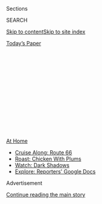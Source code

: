 <div id="app">

<div>

<div>

<div>

<div class="NYTAppHideMasthead css-1q2w90k e1suatyy0">

<div class="section css-ui9rw0 e1suatyy2">

<div class="css-eph4ug er09x8g0">

<div class="css-6n7j50">

</div>

<span class="css-1dv1kvn">Sections</span>

<div class="css-10488qs">

<span class="css-1dv1kvn">SEARCH</span>

</div>

[Skip to content](#site-content)[Skip to site
index](#site-index)

</div>

<div class="css-10698na e1huz5gh0">

</div>

</div>

<div id="masthead-bar-one" class="section hasLinks css-15hmgas e1csuq9d3">

<div class="css-uqyvli e1csuq9d0">

</div>

<div class="css-1uqjmks e1csuq9d1">

</div>

<div class="css-9e9ivx">

[](https://myaccount.nytimes3xbfgragh.onion/auth/login?response_type=cookie&client_id=vi)

</div>

<div class="css-1bvtpon e1csuq9d2">

[Today’s
Paper](https://www.nytimes3xbfgragh.onion/section/todayspaper)

</div>

</div>

</div>

</div>

<div data-aria-hidden="false">

<div id="site-content" data-role="main">

<div>

<div class="css-1aor85t" style="opacity:0.000000001;z-index:-1;visibility:hidden">

<div class="css-1hqnpie">

<div class="css-epjblv">

<span class="css-100wwgy">Four Restorative Facials to Try at
Home</span>

</div>

<div class="css-k008qs">

<div class="css-o5pzib">

<span class="css-18z7m18"></span>

<div>

</div>

</div>

<span class="css-1n6z4y">https://nyti.ms/3f6fZru</span>

<div class="css-1705lsu">

<div class="css-4xjgmj">

<div class="css-4skfbu" data-role="toolbar" data-aria-label="Social Media Share buttons, Save button, and Comments Panel with current comment count" data-testid="share-tools">

  - 
  - 
  - 
  - 
    
    <div class="css-6n7j50">
    
    </div>

  - 

</div>

</div>

</div>

</div>

</div>

</div>

<div class="css-13pd83m">

<div id="NYT_TOP_BANNER_REGION">

<div>

<div id="maps-athome-menu" class="section css-l08pwh interactive-content interactive-size-medium">

<div class="css-17ih8de interactive-body">

<div class="at-home-nav__innerContainer">

<div class="at-home-nav__title">

[At
Home](https://www.nytimes3xbfgragh.onion/spotlight/at-home?action=click&pgtype=Article&state=default&region=TOP_BANNER&context=at_home_menu)

</div>

  - [Cruise Along:
    Route 66](https://www.nytimes3xbfgragh.onion/2020/09/07/travel/route-66.html?action=click&pgtype=Article&state=default&region=TOP_BANNER&context=at_home_menu)
  - [Roast: Chicken With
    Plums](https://www.nytimes3xbfgragh.onion/2020/09/04/dining/sheet-pan-chicken.html?action=click&pgtype=Article&state=default&region=TOP_BANNER&context=at_home_menu)
  - [Watch: Dark
    Shadows](https://www.nytimes3xbfgragh.onion/2020/09/04/arts/television/dark-shadows-stream.html?action=click&pgtype=Article&state=default&region=TOP_BANNER&context=at_home_menu)
  - [Explore: Reporters' Google
    Docs](https://www.nytimes3xbfgragh.onion/interactive/2020/at-home/even-more-reporters-editors-diaries-lists-recommendations.html?action=click&pgtype=Article&state=default&region=TOP_BANNER&context=at_home_menu)

</div>

</div>

</div>

</div>

</div>

</div>

<div id="top-wrapper" class="css-1sy8kpn">

<div id="top-slug" class="css-l9onyx">

Advertisement

</div>

[Continue reading the main
story](#after-top)

<div class="ad top-wrapper" style="text-align:center;height:100%;display:block;min-height:250px">

<div id="top" class="place-ad" data-position="top" data-size-key="top">

</div>

</div>

<div id="after-top">

</div>

</div>

<div>

<div id="sponsor-wrapper" class="css-1hyfx7x">

<div id="sponsor-slug" class="css-19vbshk">

Supported by

</div>

[Continue reading the main
story](#after-sponsor)

<div id="sponsor" class="ad sponsor-wrapper" style="text-align:center;height:100%;display:block">

</div>

<div id="after-sponsor">

</div>

</div>

<div class="css-186x18t">

On Beauty

</div>

<div class="css-1vkm6nb ehdk2mb0">

# Four Restorative Facials to Try at Home

</div>

The products, tools and tips from the professionals that you need to be
your own facialist.

<div class="css-79elbk" data-testid="photoviewer-wrapper">

<div class="css-z3e15g" data-testid="photoviewer-wrapper-hidden">

</div>

<div class="css-1a48zt4 ehw59r15" data-testid="photoviewer-children">

![<span class="css-1l9o2ey e13ogyst0" data-aria-hidden="true">Clockwise
from top left: **Rose MD** Skin Calming Booster, $70,
[rosemdskin.com](https://www.rosemdskin.com/collections/frontpage/products/rose-skin-calming-booster).
**Bynacht** Hypercharged Glass Skin Serum, $320,
[net-a-porter.com](https://www.net-a-porter.com/en-us/shop/product/bynacht/hypercharged-glass-skin-serum-30ml/1238556).
**Epara** Intense Hydrating Mask, about $130,
[eparaskincare.com](https://www.eparaskincare.com/products/intense-hydrating-mask).
**Estée Lauder** Revitalizing Supreme+ Global Anti-Aging Cell Power
Creme, $87,
[esteelauder.com](https://www.esteelauder.com/product/681/42475/Product-Catalog/Skincare/Revitalizing-Supreme/Global-Anti-Aging-Cell-Power-Creme?gclid=EAIaIQobChMIp6G7soyo6gIVjZOzCh0zsgBFEAQYASABEgKSC_D_BwE&gclsrc=aw.ds).
**Klur** Brilliant Light Multi-Correctional Repair Serum, $80,
[klur.co](https://klur.co/collections/shop/products/brilliant-light).
**L’Oréal Paris** Revitalift Derm Intensives 1.9% Pure Hyaluronic Acid
Ampoules, $25,
[lorealparisusa.com](https://www.lorealparisusa.com/products/skin-care/products/face-serums/revitalift-derm-intensives-1-9-pure-hyaluronic-acid-7-replumping-ampoules.aspx?shade=revitalift-derm-intensives-1-9-pure-hyaluronic-acid-7-replumping-ampoules).</span><span class="css-1nlbvxy e1z0qqy90" itemprop="copyrightHolder"><span class="css-1ly73wi e1tej78p0">Credit...</span><span><span>Photo
by Mari Maeda and Yuji Oboshi. Portrait by IDI.SHOW. Market editor:
Caitie
Kelly.</span></span></span>](https://static01.graylady3jvrrxbe.onion/images/2020/07/02/t-magazine/02tmag-beauty/02tmag-beauty-articleLarge.jpg?quality=75&auto=webp&disable=upscale)

</div>

</div>

<div class="css-18e8msd">

<div class="css-vp77d3 epjyd6m0">

<div class="css-1baulvz">

By [<span class="css-1baulvz last-byline" itemprop="name">Kari
Molvar</span>](https://www.nytimes3xbfgragh.onion/by/kari-molvar)

</div>

</div>

  - 
    
    <div class="css-nv7ky2 e16638kd2">
    
    Published July 2, 2020Updated July 5,
    2020
    
    </div>

  - 
    
    <div class="css-4xjgmj">
    
    <div class="css-pvvomx" data-role="toolbar" data-aria-label="Social Media Share buttons, Save button, and Comments Panel with current comment count" data-testid="share-tools">
    
      - 
      - 
      - 
      - 
        
        <div class="css-6n7j50">
        
        </div>
    
      - 
    
    </div>
    
    </div>

</div>

</div>

<div class="section meteredContent css-1r7ky0e" name="articleBody" itemprop="articleBody">

<div class="css-1fanzo5 StoryBodyCompanionColumn">

<div class="css-53u6y8">

The New York-based aesthetician [Isabelle
Bellis](https://isabellebellis.com/), who is accustomed to using her
hands for much of the day — lifting, sculpting and massaging the facial
muscles of her clients — has felt a noticeable loss lately. Since
deciding to permanently close her Manhattan studio after the pandemic
hit, Bellis has turned to gardening, at her home in rural Connecticut,
as a way to keep her fingers nimble and active — and, she says, to “fill
the void.”

But to lend support to her regulars, who miss her healing touch, and to
anyone else looking to clear pores, de-puff under-eye bags and calm
inflammation, she and many other facialists who are physically distant
from their clients have also been dispensing at-home care tips. The Los
Angeles-based aesthetician [Joomee Song](https://faceworksinc.com/), for
example, has been fielding emails and sending out curated care packages
of skin products while [Elaine Ng
Huntzinger](https://linktr.ee/elainehuntzinger) has teleconferenced with
clients to offer pointers on gua sha — the ancient Chinese facial toning
practice — from her Paris apartment. Much can be done remotely, the
experts say: Masks and creams can impart treatment-like benefits and
high-tech tools can substitute, when necessary, for a professional’s
deft **** hands. Here, **** four **** quick but effective facials to
incorporate into your routine, **** to brighten, lift and revitalize
your complexion.

</div>

</div>

<div>

</div>

<div class="css-1fanzo5 StoryBodyCompanionColumn">

<div class="css-53u6y8">

### <span>**Brightening and Smoothing**</span>

While exfoliating gently each day, or even once a week, can work
wonders, sometimes a deeper cleanse is called for — especially in
summer, when sweat and sunscreen can lead to buildup and a dull, uneven
complexion. For a facial that will counteract this effect, Song
recommends beginning by **** lightly sweeping a gauze pad saturated in a
pore-refining toner, such as Circumference’s [Active Botanical Refining
Toner](https://www.circumferencenyc.com/collections/shop-skincare/products/active-botanical-refining-toner),
$60, over the face. For a more powerful remedy, buff with a dermaplaning
tool — Dermaflash’s
[One](https://dermaflash.com/products/one-device?variant=32635171045516),
$139, has a vibrating edge that lightly removes the top layer **** of
skin. Then, apply a potent brightening serum, such as Klur’s [Brilliant
Light](https://klur.co/collections/shop/products/brilliant-light), $80,
which contains ferulic acid and vitamins C and E, ingredients that work
in harmony to reduce dark spots. To speed absorption when applying any
serum, Huntzinger **** recommends rubbing it between your fingers for a
few seconds, then tapping it into your skin. “Next, I make fast,
brush-like motions from my jawline to my cheekbones,” she says. “With my
fingers, I lightly pat around my eyes, and finish by pressing my face
with my whole hand, making sure the serum has fully penetrated.”
Finally, slather on a moisturizer with sunscreen to prevent any
discoloration from returning.

</div>

</div>

<div class="css-1fanzo5 StoryBodyCompanionColumn">

<div class="css-53u6y8">

### <span>**Hydrating and Healing**</span>

Facialists typically **** rely on multiple products — including mists,
essences and concentrates — to give skin a fresh, plumped appearance. If
you don’t have the patience (or budget) for quite so many layers but
want to achieve a dewy look, **** start by finding a single,
high-quality serum that contains hyaluronic acid — a humectant that
pulls in moisture like a sponge. Bynacht’s [Hypercharged Glass Skin
Serum](https://shen-beauty.com/collections/bynacht/products/hypercharged-glass-skin-serum),
$320, is made with a blend of eight hyaluronic acids — of varying
molecular weights — to ensure it reaches the skin’s deepest layers (a
more affordable option is L’Oréal Paris’s [1.9% Pure Hyaluronic Acid 7
Replumping
Ampoules](https://www.lorealparisusa.com/products/skin-care/products/face-serums/revitalift-derm-intensives-1-9-pure-hyaluronic-acid-7-replumping-ampoules.aspx?shade=revitalift-derm-intensives-1-9-pure-hyaluronic-acid-7-replumping-ampoules),
$25). Apply the serum with a gentle touch — starting at the center of
the face and then moving out to the sides and up to the temples — for a
relaxing massage, says Song. Follow with a creamy mask, such as Epara’s
[Intense Hydrating
Mask](https://www.eparaskincare.com/products/intense-hydrating-mask),
£105 (about $133), or a sheet mask: 111Skin’s [Y Theorem Bio Cellulose
Facial
Mask](https://111skin.com/collections/face-masks/products/y-theorem-bio-cellulose-facial-mask?variant=31977084715093),
$32, delivers softening amino acids into the skin via a bio-cellulose
film.

<div id="NYT_MAIN_CONTENT_2_REGION" class="css-9tf9ac">

<div>

</div>

</div>

### <span>**Calming and Sculpting**</span>

Manual lymphatic drainage massage helps remove excess fluid (lymph) in
the body with carefully choreographed motions that can be difficult for
a novice to master at home. A more accessible technique is gua sha, says
Huntzinger, which involves gliding a stone tool (she likes the versions
by [Lanshin](https://shop.lanshin.com/collections/gua-sha-tools-1)) over
your face to boost circulation and release muscle tension. Start by
applying a mist, oil or serum so the stone has some slip (try Rose
Ingleton MD’s [Skin Calming
Booster](https://www.rosemdskin.com/collections/frontpage/products/rose-skin-calming-booster),
$70). Position the notched edge of the tool at the center of your chin,
keeping the stone flat against the skin. Lightly drag the stone along
your jawline, moving it up to your right ear. Repeat this five times,
then do the same on the other side of your jaw, moving the stone up to
your left ear. Continue this process by working in zones: across the
cheeks, under the eyes, and forehead, always beginning in the center of
the face, and moving upward to the sides. Another option, says the
Dallas-based facialist Joanna Czech, is a toning microcurrent device,
such as the NuFace
[Trinity](https://www.joannaczech.com/products/nuface-trinity-facial-toning-device?_pos=3&_sid=88913c290&_ss=r),
$325, which zaps muscles with (mostly painless) pulsating electrical
currents for a noticeable lift. Follow with a toning serum — Czech
swears by Biologique Recherche’s [Serum VG
Tensil](https://www.joannaczech.com/products/serum-vg-tensil), $72 — and
a firming cream, such as Estée Lauder’s [Revitalizing Supreme+ Global
Anti-Aging Cell Power
Crème](https://www.esteelauder.com/product/681/42475/product-catalog/skincare/revitalizing-supreme/global-anti-aging-cell-power-creme),
$87.

### <span>**Decongesting and Clarifying**</span>

Now that **** many of us are homebound, Bellis says, there’s an
opportunity to “liberate one’s skin from the pore-clogging effects of
daily makeup.” To further clear the complexion, Bellis recommends
beginning with a double cleanse: Lather on an emollient balm to dissolve
debris, then an alpha-hydroxy wash to eliminate excess oil (try
Holifrog’s [Kissimmee Vitamin F Therapy Balmy
Wash](https://holifrog.com/collections/holiwashes/products/kissimmee-vitamin-f-therapy-balmy-wash),
$42, and [Shasta AHA Refining Acid
Wash](https://holifrog.com/collections/holiwashes/products/shasta),
$38). From there, minimize acne-causing bacteria with a blue-light
therapy device — Huntzinger is a fan of Foreo’s
[Espada](https://www.foreo.com/espada), $134 — or consider **** a
pore-refining clay mask, such as Aesop’s [Chamomile Concentrate
Anti-Blemish
Masque](https://www.aesop.com/us/p/skin/treat-masque/chamomile-concentrate-anti-blemish-masque/),
$45, followed by a non-greasy moisturizer (try Shani Darden’s
[Weightless Oil-Free
Moisturizer](https://www.shanidarden.com/collections/shani-darden/products/shani-darden-daily-oil-free-moisturizer),
$48). Bellis likes to finish by applying a cold compress made from a
chilled herbal tea blend of calendula, chamomile, rose hips and fresh
mint, which, she says, contains antihistamines that **** reduce
swelling. “And make enough so you have a cup to drink,” she adds: a
facial should be relaxing whether the setting is a spa or your living
room — and **** hydrating will only give your skin an added boost.

</div>

</div>

<div>

</div>

<div>

</div>

</div>

<div>

</div>

<div>

</div>

<div>

</div>

<div>

<div id="bottom-wrapper" class="css-1ede5it">

<div id="bottom-slug" class="css-l9onyx">

Advertisement

</div>

[Continue reading the main
story](#after-bottom)

<div id="bottom" class="ad bottom-wrapper" style="text-align:center;height:100%;display:block;min-height:90px">

</div>

<div id="after-bottom">

</div>

</div>

</div>

</div>

</div>

## Site Index

<div>

</div>

## Site Information Navigation

  - [© <span>2020</span> <span>The New York Times
    Company</span>](https://help.nytimes3xbfgragh.onion/hc/en-us/articles/115014792127-Copyright-notice)

<!-- end list -->

  - [NYTCo](https://www.nytco.com/)
  - [Contact
    Us](https://help.nytimes3xbfgragh.onion/hc/en-us/articles/115015385887-Contact-Us)
  - [Work with us](https://www.nytco.com/careers/)
  - [Advertise](https://nytmediakit.com/)
  - [T Brand Studio](http://www.tbrandstudio.com/)
  - [Your Ad
    Choices](https://www.nytimes3xbfgragh.onion/privacy/cookie-policy#how-do-i-manage-trackers)
  - [Privacy](https://www.nytimes3xbfgragh.onion/privacy)
  - [Terms of
    Service](https://help.nytimes3xbfgragh.onion/hc/en-us/articles/115014893428-Terms-of-service)
  - [Terms of
    Sale](https://help.nytimes3xbfgragh.onion/hc/en-us/articles/115014893968-Terms-of-sale)
  - [Site
    Map](https://spiderbites.nytimes3xbfgragh.onion)
  - [Help](https://help.nytimes3xbfgragh.onion/hc/en-us)
  - [Subscriptions](https://www.nytimes3xbfgragh.onion/subscription?campaignId=37WXW)

</div>

</div>

</div>

</div>
